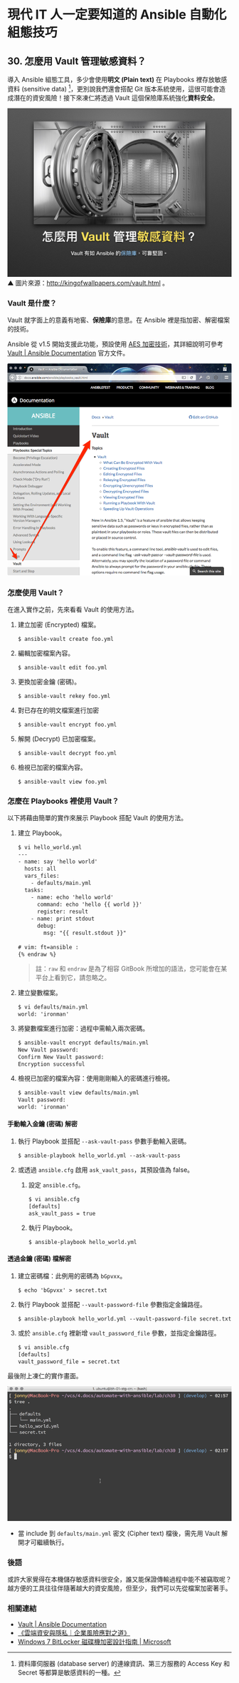 # 現代 IT 人一定要知道的 Ansible 自動化組態技巧

## 30. 怎麼用 Vault 管理敏感資料？

導入 Ansible 組態工具，多少會使用**明文 (Plain text)** 在 Playbooks 裡存放敏感資料 (sensitive data) [^1]，更別說我們還會搭配 Git 版本系統使用，這很可能會造成潛在的資安風險！接下來凍仁將透過 Vault 這個保險庫系統強化**資料安全**。

![automate_with_ansible_practice-33.jpg](imgs/automate_with_ansible_practice-33.jpg)
▲ 圖片來源：http://kingofwallpapers.com/vault.html 。


### Vault 是什麼？

Vault 就字面上的意義有地窖、**保險庫**的意思。在 Ansible 裡是指加密、解密檔案的技術。

Ansible 從 v1.5 開始支援此功能，預設使用 [AES 加密技術][wikipedia_aes]，其詳細說明可參考 [Vault | Ansible Documentation][ansible_docs_vault] 官方文件。

![2016-12-30-ansible-vault-1.png](imgs/2016-12-30-ansible-vault-1.png)

[wikipedia_aes]: https://zh.wikipedia.org/zh-tw/高级加密标准
[ansible_docs_vault]: http://docs.ansible.com/ansible/playbooks_vault.html

### 怎麼使用 Vault？

在進入實作之前，先來看看 Vault 的使用方法。

1. 建立加密 (Encrypted) 檔案。

   ```
   $ ansible-vault create foo.yml
   ```

1. 編輯加密檔案內容。

   ```
   $ ansible-vault edit foo.yml
   ```

1. 更換加密金鑰 (密碼)。

   ```
   $ ansible-vault rekey foo.yml
   ```

1. 對已存在的明文檔案進行加密

   ```
   $ ansible-vault encrypt foo.yml
   ```

1. 解開 (Decrypt) 已加密檔案。

   ```
   $ ansible-vault decrypt foo.yml
   ```

1. 檢視已加密的檔案內容。

   ```
   $ ansible-vault view foo.yml
   ```

### 怎麼在 Playbooks 裡使用 Vault？

以下將藉由簡單的實作來展示 Playbook 搭配 Vault 的使用方法。

1. 建立 Playbook。

   ``` {% raw %}
   $ vi hello_world.yml
   ---
   - name: say 'hello world'
     hosts: all
     vars_files:
       - defaults/main.yml
     tasks:
       - name: echo 'hello world'
         command: echo 'hello {{ world }}'
         register: result
       - name: print stdout
         debug:
           msg: "{{ result.stdout }}"

   # vim: ft=ansible :
   {% endraw %}
   ```

   > 註：`raw` 和 `endraw` 是為了相容 GitBook 所增加的語法，您可能會在某平台上看到它，請忽略之。

1. 建立變數檔案。

   ```
   $ vi defaults/main.yml
   world: 'ironman'
   ```

1. 將變數檔案進行加密：過程中需輸入兩次密碼。

   ```
   $ ansible-vault encrypt defaults/main.yml
   New Vault password:
   Confirm New Vault password:
   Encryption successful
   ```

1. 檢視已加密的檔案內容：使用剛剛輸入的密碼進行檢視。

   ```
   $ ansible-vault view defaults/main.yml
   Vault password:
   world: 'ironman'
   ```

#### 手動輸入金鑰 (密碼) 解密

1. 執行 Playbook 並搭配 `--ask-vault-pass` 參數手動輸入密碼。

   ```
   $ ansible-playbook hello_world.yml --ask-vault-pass
   ```

1. 或透過 `ansible.cfg` 啟用 `ask_vault_pass`，其預設值為 false。

   1. 設定 `ansible.cfg`。

      ```
      $ vi ansible.cfg
      [defaults]
      ask_vault_pass = true
      ```

   1. 執行 Playbook。

      ```
      $ ansible-playbook hello_world.yml
      ```

#### 透過金鑰 (密碼) 檔解密

1. 建立密碼檔：此例用的密碼為 `bGpvxx`。

   ```
   $ echo 'bGpvxx' > secret.txt
   ```

1. 執行 Playbook 並搭配 `--vault-password-file` 參數指定金鑰路徑。

   ```
   $ ansible-playbook hello_world.yml --vault-password-file secret.txt
   ```

1. 或於 `ansible.cfg` 裡新增 `vault_password_file` 參數，並指定金鑰路徑。

   ```
   $ vi ansible.cfg
   [defaults]
   vault_password_file = secret.txt
   ```

最後附上凍仁的實作畫面。

![2016-12-30-ansible-vault-2.gif](imgs/2016-12-30-ansible-vault-2.gif)

- 當 include 到 `defaults/main.yml` 密文 (Cipher text) 檔後，需先用 Vault 解開才可繼續執行。


### 後語

或許大家覺得在本機儲存敏感資料很安全，誰又能保證傳輸過程中能不被竊取呢？越方便的工具往往伴隨著越大的資安風險，但至少，我們可以先從檔案加密著手。


### 相關連結

- [Vault | Ansible Documentation][ansible_docs_vault]
- [《雲端資安與隱私｜企業風險應對之道》][cloud_security_and_privacy]
- [Windows 7 BitLocker 磁碟機加密設計指南 | Microsoft][win7_bitlocker]

[ansible_docs_vault]: http://docs.ansible.com/ansible/playbooks_vault.html
[cloud_security_and_privacy]: http://books.gotop.com.tw/o_A270
[win7_bitlocker]: https://technet.microsoft.com/zh-tw/library/ee706536(v=ws.10).aspx


[^1]: 資料庫伺服器 (database server) 的連線資訊、第三方服務的 Access Key 和 Secret 等都算是敏感資料的一種。

